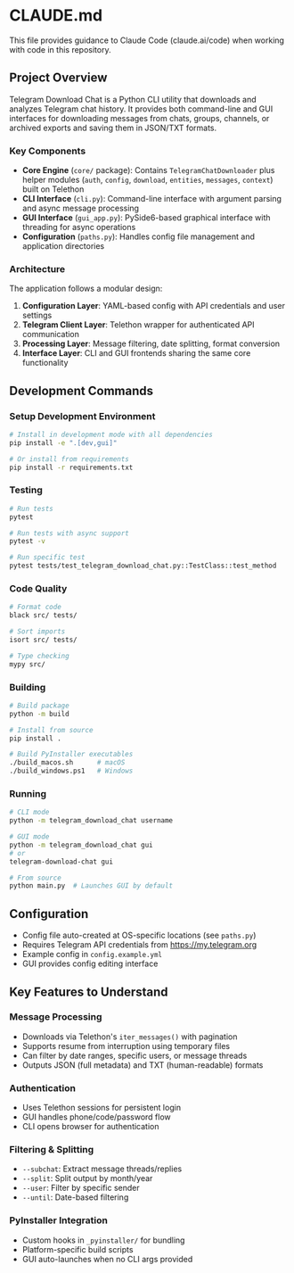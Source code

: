 # CLAUDE.md

This file provides guidance to Claude Code (claude.ai/code) when working with code in this repository.

## Project Overview

Telegram Download Chat is a Python CLI utility that downloads and analyzes Telegram chat history. It provides both command-line and GUI interfaces for downloading messages from chats, groups, channels, or archived exports and saving them in JSON/TXT formats.

### Key Components

- **Core Engine** (`core/` package): Contains `TelegramChatDownloader` plus helper modules (`auth`, `config`, `download`, `entities`, `messages`, `context`) built on Telethon
- **CLI Interface** (`cli.py`): Command-line interface with argument parsing and async message processing
- **GUI Interface** (`gui_app.py`): PySide6-based graphical interface with threading for async operations
- **Configuration** (`paths.py`): Handles config file management and application directories

### Architecture

The application follows a modular design:
1. **Configuration Layer**: YAML-based config with API credentials and user settings
2. **Telegram Client Layer**: Telethon wrapper for authenticated API communication
3. **Processing Layer**: Message filtering, date splitting, format conversion
4. **Interface Layer**: CLI and GUI frontends sharing the same core functionality

## Development Commands

### Setup Development Environment
```bash
# Install in development mode with all dependencies
pip install -e ".[dev,gui]"

# Or install from requirements
pip install -r requirements.txt
```

### Testing
```bash
# Run tests
pytest

# Run tests with async support
pytest -v

# Run specific test
pytest tests/test_telegram_download_chat.py::TestClass::test_method
```

### Code Quality
```bash
# Format code
black src/ tests/

# Sort imports
isort src/ tests/

# Type checking
mypy src/
```

### Building
```bash
# Build package
python -m build

# Install from source
pip install .

# Build PyInstaller executables
./build_macos.sh      # macOS
./build_windows.ps1   # Windows
```

### Running
```bash
# CLI mode
python -m telegram_download_chat username

# GUI mode  
python -m telegram_download_chat gui
# or
telegram-download-chat gui

# From source
python main.py  # Launches GUI by default
```

## Configuration

- Config file auto-created at OS-specific locations (see `paths.py`)
- Requires Telegram API credentials from https://my.telegram.org
- Example config in `config.example.yml`
- GUI provides config editing interface

## Key Features to Understand

### Message Processing
- Downloads via Telethon's `iter_messages()` with pagination
- Supports resume from interruption using temporary files
- Can filter by date ranges, specific users, or message threads
- Outputs JSON (full metadata) and TXT (human-readable) formats

### Authentication
- Uses Telethon sessions for persistent login
- GUI handles phone/code/password flow
- CLI opens browser for authentication

### Filtering & Splitting
- `--subchat`: Extract message threads/replies
- `--split`: Split output by month/year
- `--user`: Filter by specific sender
- `--until`: Date-based filtering

### PyInstaller Integration
- Custom hooks in `_pyinstaller/` for bundling
- Platform-specific build scripts
- GUI auto-launches when no CLI args provided